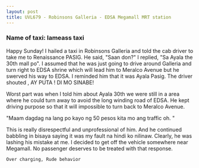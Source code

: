 ```yaml
---
layout: post
title: UVL679 - Robinsons Galleria - EDSA Megamall MRT station
---
```


### Name of taxi: lameass taxi

Happy Sunday! 
I hailed a taxi in Robinsons Galleria and told the cab driver to take me to Renaissance PASIG. He said, "Saan don?" 
I replied, "Sa Ayala the 30th mall po". 
I assumed that he was just going to drive around Galleria and turn right to EDSA shrine which will lead him to Meralco Avenue but he swerved his way to EDSA.
I reminded him that it was Ayala Pasig.
The driver shouted , AY PUTA ! DI MO SINABE! 

Worst part was when I told him about Ayala 30th we were still in a area where he could turn away to avoid the long winding road of EDSA. He kept driving purpose so that it will impossible to turn back to Meralco Avenue.

"Maam dagdag na lang po kayo ng 50 pesos kita mo ang traffic oh. " 

This is really disrespectful and unprofessional of him. And he continued babbling in bisaya saying it was my fault na hindi ko nilinaw. Clearly, he was lashing his mistake at me. I decided to get off the vehicle somewhere near Megamall. No passenger deserves to be treated with that response. 

```Over charging, Rude behavior```
